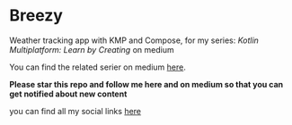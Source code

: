 # Breezy
Weather tracking app with KMP and Compose, for my series: *Kotlin Multiplatform: Learn by Creating* on medium 

You can find the related serier on medium [here](https://AhmedNMahran.medium.com).

**Please star this repo and follow me here and on medium so that you can get notified about new content**

you can find all my social links [here](https://youtube.com/AhmedNMahran/about)
